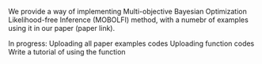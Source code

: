 We provide a way of implementing Multi-objective Bayesian Optimization Likelihood-free Inference (MOBOLFI) method, with a numebr of examples using it in our paper (paper link).




In progress:
Uploading all paper examples codes
Uploading function codes
Write a tutorial of using the function
